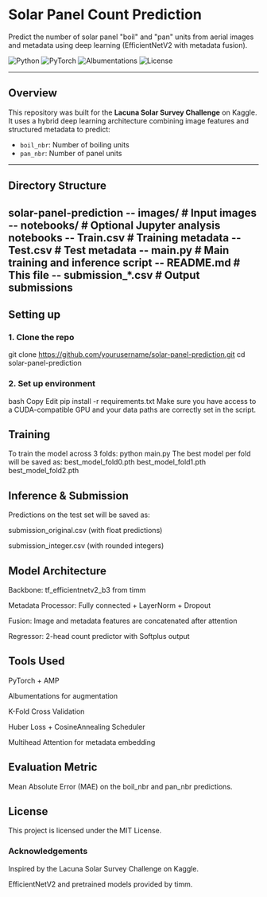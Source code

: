 # Solar Panel Count Prediction

Predict the number of solar panel "boil" and "pan" units from aerial images and metadata using deep learning (EfficientNetV2 with metadata fusion).

![Python](https://img.shields.io/badge/Python-3.10-blue)
![PyTorch](https://img.shields.io/badge/PyTorch-2.0-orange)
![Albumentations](https://img.shields.io/badge/Augmentation-Albumentations-green)
![License](https://img.shields.io/badge/License-MIT-lightgrey)

---

## Overview

This repository was built for the **Lacuna Solar Survey Challenge** on Kaggle. It uses a hybrid deep learning architecture combining image features and structured metadata to predict:

- `boil_nbr`: Number of boiling units
- `pan_nbr`: Number of panel units

---

## Directory Structure

  solar-panel-prediction
  -- images/ # Input images
  -- notebooks/ # Optional Jupyter analysis notebooks
  -- Train.csv # Training metadata
  -- Test.csv # Test metadata
  -- main.py # Main training and inference script
  -- README.md # This file
  -- submission_*.csv # Output submissions
---

## Setting up

### 1. Clone the repo

git clone https://github.com/yourusername/solar-panel-prediction.git
cd solar-panel-prediction

### 2. Set up environment
bash
Copy
Edit
pip install -r requirements.txt
Make sure you have access to a CUDA-compatible GPU and your data paths are correctly set in the script.

## Training
To train the model across 3 folds:
python main.py
The best model per fold will be saved as:
best_model_fold0.pth
best_model_fold1.pth
best_model_fold2.pth

## Inference & Submission
Predictions on the test set will be saved as:

submission_original.csv (with float predictions)

submission_integer.csv (with rounded integers)

## Model Architecture
Backbone: tf_efficientnetv2_b3 from timm

Metadata Processor: Fully connected + LayerNorm + Dropout

Fusion: Image and metadata features are concatenated after attention

Regressor: 2-head count predictor with Softplus output

## Tools Used
PyTorch + AMP

Albumentations for augmentation

K-Fold Cross Validation

Huber Loss + CosineAnnealing Scheduler

Multihead Attention for metadata embedding

## Evaluation Metric
Mean Absolute Error (MAE) on the boil_nbr and pan_nbr predictions.

## License
This project is licensed under the MIT License.

### Acknowledgements
Inspired by the Lacuna Solar Survey Challenge on Kaggle.

EfficientNetV2 and pretrained models provided by timm.
